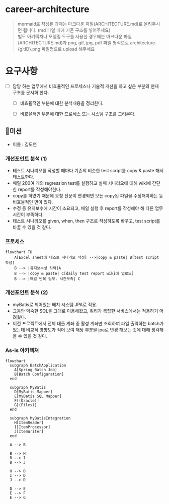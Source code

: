 # career-architecture
> mermaid로 작성된 과제는 마크다운 파일(ARCHITECTURE.md)로 올려주시면 됩니다. (md 파일 내에 기존 구조를 넣어주세요)<br>
> 별도 아키택쳐나 모델링 도구를 사용한 경우에는 마크다운 파일(ARCHITECTURE.md)과 png, gif, jpg, pdf 파일 형식으로 architecture-{gitID}.png 파일명으로 upload 해주세요
# 요구사항
- [ ] 담당 하는 업무에서 비효율적인 프로세스나 기술적 개선을 하고 싶은 부분의 현재 구조를 문서화 한다.
    - [ ] 비효율적인 부분에 대한 분석내용을 정리한다.
    - [ ] 비효율적인 부분에 대한 프로세스 또는 시스템 구조를 그려본다.


## 🚀미션
- 이름 : 김도연
### 개선포인트 분석 (1)
- 테스트 시나리오를 작성할 때마다 기존의 비슷한 test script를 copy & paste 해서 테스트한다.
- 매일 200여 개의 regression test를 실행하고 실패 시나리오에 대해 wiki에 간단한 report를 작성해야한다.
- copy를 하였기 때문에 요청 전문이 변경되면 모든 copy된 파일을 수정해야하는 등 비효율적인 면이 있다.
- 수정 등 유지보수에 시간이 소요되고, 매일 실행 후 report를 작성해야 해 다른 업무 시간이 부족하다.
- 테스트 시나리오를 given, when, then 구조로 작성하도록 바꾸고, test script를 바꿀 수 있을 것 같다.
### 프로세스
```mermaid
flowchart TD
    A[Excel sheet에 테스트 시나리오 작성] -->|copy & paste| B[test script 작성]
    B --> |유지보수성 하락|A
    B --> |copy & paste| C[daily test report wiki에 업로드]
    B --> |매일 반복 업무. 시간부족| C
```

### 개선포인트 분석 (2)
- myBatis로 되어있는 배치 시스템 JPA로 적용.
- 그동안 익숙한 SQL을 그대로 이용해왔고, 쿼리가 복잡한 서비스에서는 적용하기 어려웠다.
- 이전 프로젝트에서 전체 대출 계좌 중 활성 계좌만 조회하여 파일 출력하는 batch가 있는데 비교적 영향도가 적어 보여 해당 부분을 jpa로 변경 해보는 것에 대해 생각해볼 수 있을 것 같다.

### As-is 아키텍쳐
```mermaid
flowchart
  subgraph BatchApplication
    A[Spring Batch Job]
    B[Batch Configuration]
  end

  subgraph MyBatis
    D[MyBatis Mapper]
    E[MyBatis SQL Mapper]
    F[(Oracle)]
    G[(Files)]
  end

  subgraph MyBatisIntegration
    H[ItemReader]
    I[ItemProcessor]
    J[ItemWriter]
  end

  A --> B 

  B --> H
  B --> I
  B --> J

  H --> D
  I --> D
  J --> D

  D --> E
  E --> F
  E --> G
```